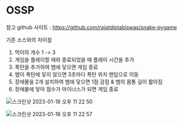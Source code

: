 # OSSP
참고 github 사이트 : https://github.com/rajatdiptabiswas/snake-pygame

기존 소스와의 차이점
1. 먹이의 개수 1 -> 3
2. 게임을 플레이할 때와 종료되었을 때 플레이 시간을 추가
3. 폭탄을 추가하여 뱀에 닿으면 게임 종료
4. 뱀이 폭탄에 닿지 않으면 3초마다 폭탄 위치 랜덤으로 이동
5. 장애물을 2개 설치하여 뱀에 닿으면 1점 감점 & 뱀의 몸통 길이 짧아짐
6. 장애물에 닿아 점수가 마이너스가 되면 게임 종료

![스크린샷 2023-01-18 오후 11 22 50](https://user-images.githubusercontent.com/94628536/213201453-e1a8e666-3c11-4838-8264-6bb2fe3cd8a5.png)

![스크린샷 2023-01-18 오후 11 22 57](https://user-images.githubusercontent.com/94628536/213201476-99b37a5b-27a4-4dc1-8e69-836281c2c8ab.png)
